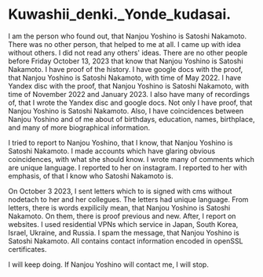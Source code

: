 # Kuwashii_denki._Yonde_kudasai.
I am the person who found out, that Nanjou Yoshino is Satoshi Nakamoto. 
There was no other person, that helped to me at all. I came up with idea without others.
I did not read any others' ideas. 
There are no other people before Friday October 13, 2023 that know that Nanjou Yoshino is Satoshi Nakamoto.
I have proof of the history.
I have google docs with the proof, that Nanjou Yoshino is Satoshi Nakamoto, with time of May 2022.
I have Yandex disc with the proof, that Nanjou Yoshino is Satoshi Nakamoto, with time of November 2022 and  January 2023.
I also have many of recordings of, that I wrote the Yandex disc and google docs.
Not only I have proof, that Nanjou Yoshino is Satoshi Nakamoto. 
Also, I have coincidences between Nanjou Yoshino and of me about of birthdays, education, names, birthplace, and many of more biographical information.


I tried to report to Nanjou Yoshino, that I know, that Nanjou Yoshino is Satoshi Nakamoto.
I made accounts which have glaring obvious coincidences, with what she should know.
I wrote many of comments which are unique language.
I reported to her on instagram.
I reported to her with emphasis, of that I know who Satoshi Nakamoto is.

On October 3 2023, I sent letters which to is signed with cms without nodetach to her and her collegues. The letters had unique language. From letters, there is words expilicily mean, that Nanjou Yoshino is Satoshi Nakamoto. On them, there is proof previous and new.
After, I report on websites. I used residential VPNs which service in Japan, South Korea, Israel, Ukraine, and Russia.
I spam the message, that Nanjou Yoshino is Satoshi Nakamoto. All contains contact information encoded in openSSL certificates.

I will keep doing. If Nanjou Yoshino will contact me, I will stop.
